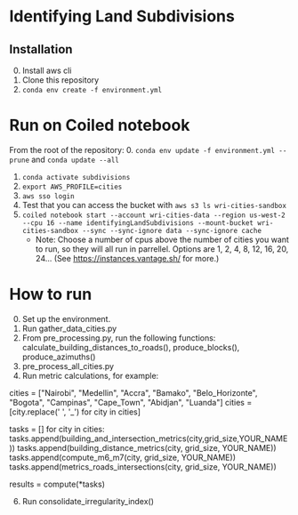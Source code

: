 # Identifying Land Subdivisions

## Installation

0. Install aws cli
1. Clone this repository
2. `conda env create -f environment.yml`


# Run on Coiled notebook
From the root of the repository:
0. `conda env update -f environment.yml --prune` and `conda update --all`
1. `conda activate subdivisions`
2. `export AWS_PROFILE=cities`
3. `aws sso login`
4. Test that you can access the bucket with `aws s3 ls wri-cities-sandbox`
4. `coiled notebook start --account wri-cities-data --region us-west-2 --cpu 16 --name identifyingLandSubdivisions --mount-bucket wri-cities-sandbox --sync --sync-ignore data --sync-ignore cache`
    * Note: Choose a number of cpus above the number of cities you want to run, so they will all run in parrellel. Options are 1, 2, 4, 8, 12, 16, 20, 24... (See https://instances.vantage.sh/ for more.)


# How to run
0. Set up the environment.
1. Run gather_data_cities.py
3. From pre_processing.py, run the following functions: calculate_building_distances_to_roads(), produce_blocks(), produce_azimuths()
4. pre_process_all_cities.py
5. Run metric calculations, for example:

cities = ["Nairobi", "Medellin", "Accra", "Bamako", "Belo_Horizonte", "Bogota", "Campinas", "Cape_Town", "Abidjan", "Luanda"]
cities = [city.replace(' ', '_') for city in cities]

tasks = []
for city in cities:
    tasks.append(building_and_intersection_metrics(city,grid_size,YOUR_NAME))
    tasks.append(building_distance_metrics(city, grid_size, YOUR_NAME))
    tasks.append(compute_m6_m7(city, grid_size, YOUR_NAME))
    tasks.append(metrics_roads_intersections(city, grid_size, YOUR_NAME))

results = compute(*tasks)

6. Run consolidate_irregularity_index()